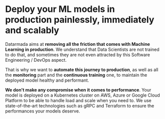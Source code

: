 # Deploy your ML models in production painlessly, immediately and scalably

Datarmada aims at **removing all the friction that comes with Machine Learning in production**.
We understand that Data Scientists are not trained to do that, and sometimes they are
not even attracted by this Software Engineering / DevOps aspect.

That is why we want to **automate this journey to production**, as well as all
the **monitoring** part and the **continuous training** one, to maintain the
deployed model healthy and performant.

**We don't make any compromise when it comes to performance**. Your model is
deployed on a Kubernetes cluster on AWS, Azure or Google Cloud Platform to be
able to handle load and scale when you need to. We use state-of-the-art technologies
such as gRPC and Terraform to ensure the performances your models deserve.
